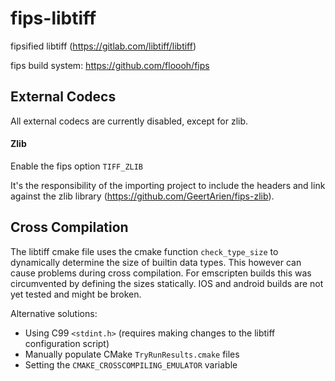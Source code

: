 # fips-libtiff

fipsified libtiff (https://gitlab.com/libtiff/libtiff)

fips build system: https://github.com/floooh/fips

## External Codecs

All external codecs are currently disabled, except for zlib.

#### Zlib

Enable the fips option `TIFF_ZLIB`

It's the responsibility of the importing project to include the headers
and link against the zlib library (https://github.com/GeertArien/fips-zlib).

## Cross Compilation

The libtiff cmake file uses the cmake function `check_type_size` to dynamically determine the
size of builtin data types. This however can cause problems during cross compilation. 
For emscripten builds this was circumvented by defining the sizes statically.
IOS and android builds are not yet tested and might be broken.

Alternative solutions:
* Using C99 `<stdint.h>` (requires making changes to the libtiff configuration script)
* Manually populate CMake `TryRunResults.cmake` files
* Setting the `CMAKE_CROSSCOMPILING_EMULATOR` variable